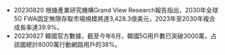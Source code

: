 * 20230820 根據產業研究機構Grand View Research報告指出，2030年全球5G FWA固定無限存取市場規模將達3,428.3億美元，2023年至2030年複合成長率達39.9%。
* 20230827 韓國官方數據，截至今年6月，韓國5G用戶數已突破3000萬，占該國總計8000萬行動網路用戶的38%。